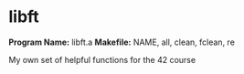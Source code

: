 # libft

**Program Name:** libft.a
**Makefile:** NAME, all, clean, fclean, re

My own set of helpful functions for the 42 course